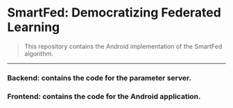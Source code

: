 # SmartFed: Democratizing Federated Learning
> This repository contains the Android implementation of the SmartFed algorithm.
---
### **Backend**: contains the code for the parameter server.

### **Frontend**: contains the code for the Android application.

